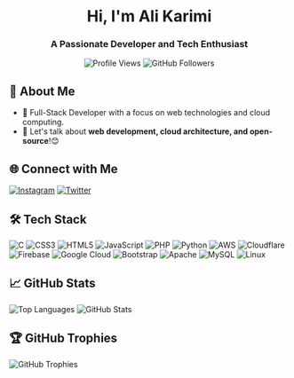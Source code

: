 <h1 align="center">Hi, I'm Ali Karimi</h1>
<h3 align="center">A Passionate Developer and Tech Enthusiast</h3>

<p align="center">
  <img src="https://komarev.com/ghpvc/?username=clonerdev&label=Profile%20Views&color=0e75b6&style=flat" alt="Profile Views" />
  <img src="https://img.shields.io/github/followers/clonerdev?label=Followers" alt="GitHub Followers" />
</p>

## 🚀 About Me

- 🌟 Full-Stack Developer with a focus on web technologies and cloud computing.
- 💬 Let's talk about **web development, cloud architecture, and open-source**!😊

## 🌐 Connect with Me

<p align="left">
  <a href="https://www.instagram.com/akarimi_official" target="_blank"><img src="https://img.shields.io/badge/Instagram-%23E4405F.svg?style=for-the-badge&logo=instagram&logoColor=white" alt="Instagram"></a>
  <a href="https://twitter.com/akarimiofficial" target="_blank"><img src="https://img.shields.io/badge/Twitter-%231DA1F2.svg?style=for-the-badge&logo=twitter&logoColor=white" alt="Twitter"></a>
</p>

## 🛠️ Tech Stack

<p align="left">
  <img src="https://img.shields.io/badge/c-%2300599C.svg?style=for-the-badge&logo=c&logoColor=white" alt="C" />
  <img src="https://img.shields.io/badge/css3-%231572B6.svg?style=for-the-badge&logo=css3&logoColor=white" alt="CSS3" />
  <img src="https://img.shields.io/badge/html5-%23E34F26.svg?style=for-the-badge&logo=html5&logoColor=white" alt="HTML5" />
  <img src="https://img.shields.io/badge/javascript-%23323330.svg?style=for-the-badge&logo=javascript&logoColor=%23F7DF1E" alt="JavaScript" />
  <img src="https://img.shields.io/badge/php-%23777BB4.svg?style=for-the-badge&logo=php&logoColor=white" alt="PHP" />
  <img src="https://img.shields.io/badge/python-3670A0?style=for-the-badge&logo=python&logoColor=ffdd54" alt="Python" />
  <img src="https://img.shields.io/badge/AWS-%23FF9900.svg?style=for-the-badge&logo=amazon-aws&logoColor=white" alt="AWS" />
  <img src="https://img.shields.io/badge/Cloudflare-F38020?style=for-the-badge&logo=Cloudflare&logoColor=white" alt="Cloudflare" />
  <img src="https://img.shields.io/badge/firebase-%23039BE5.svg?style=for-the-badge&logo=firebase" alt="Firebase" />
  <img src="https://img.shields.io/badge/Google%20Cloud-%234285F4.svg?style=for-the-badge&logo=google-cloud&logoColor=white" alt="Google Cloud" />
  <img src="https://img.shields.io/badge/bootstrap-%23563D7C.svg?style=for-the-badge&logo=bootstrap&logoColor=white" alt="Bootstrap" />
  <img src="https://img.shields.io/badge/apache-%23D42029.svg?style=for-the-badge&logo=apache&logoColor=white" alt="Apache" />
  <img src="https://img.shields.io/badge/mysql-%2300f.svg?style=for-the-badge&logo=mysql&logoColor=white" alt="MySQL" />
  <img src="https://img.shields.io/badge/Linux-FCC624?style=for-the-badge&logo=linux&logoColor=black" alt="Linux" />
</p>

## 📈 GitHub Stats

<p align="left">
  <img src="https://github-readme-stats.vercel.app/api/top-langs/?username=clonerdev&theme=radical&hide_border=false&include_all_commits=true&count_private=true&layout=compact" alt="Top Languages" />
  <img src="https://github-readme-stats.vercel.app/api?username=clonerdev&theme=radical&hide_border=false&include_all_commits=true&count_private=true" alt="GitHub Stats" />
</p>

## 🏆 GitHub Trophies

<p align="left">
  <img src="https://github-profile-trophy.vercel.app/?username=clonerdev&theme=radical&no-frame=false&no-bg=true&margin-w=4" alt="GitHub Trophies" />
</p>
